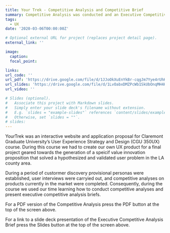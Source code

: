 ```yaml
---
title: Your Trek - Competitive Analysis and Competitive Brief
summary: Competitive Analysis was conducted and an Executive Competitive Brief presented regarding the current marketplace and oppotunities for YourTrekfs.
tags:
  - UX
date: '2020-03-06T00:00:00Z'

# Optional external URL for project (replaces project detail page).
external_link: ''

image:
  caption:
  focal_point: 

links:
url_code: ''
url_pdf: 'https://drive.google.com/file/d/1JJoOkXuEnYkBr-cqgJm7Yye4rUhKAuQm/view?usp=sharing'
url_slides: 'https://drive.google.com/file/d/1LvOabxDMZPcWb1SkUbOnqMH4Hb85RJ_T/view?usp=sharing'
url_video: ''

# Slides (optional).
#   Associate this project with Markdown slides.
#   Simply enter your slide deck's filename without extension.
#   E.g. `slides = "example-slides"` references `content/slides/example-slides.md`.
#   Otherwise, set `slides = ""`.
# slides: 
---
```


YourTrek was an interactive website and application proposal for Claremont Graduate University’s User Experience Strategy and Design (CGU 350UX) course. During this course we had to create our own UX product for a final project geared towards the generation of a speicif value innovation proposition that solved a hypothesized and validated user problem in the LA county area. 

During a period of custormer discovery provisional personas were established, user interviews were carryied out, and competitive analyses on products currently in the market were completed. Consequently, during the course we used our time learning how to conduct competitive analyses and present executive competitive analysis briefs. 

For a PDF version of the Competitive Analysis press the PDF button at the top of the screen above.

For a link to a slide deck presentation of the Executive Competitive Analysis Brief press the Slides button at the top of the screen above.
